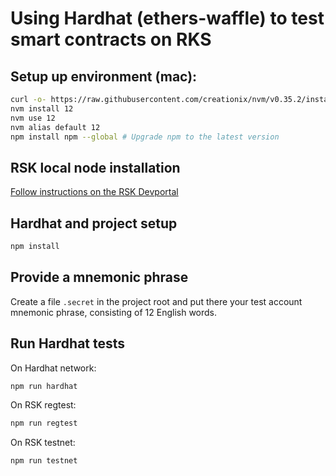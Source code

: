 # Using Hardhat (ethers-waffle) to test smart contracts on RKS

## Setup up environment (mac):
```bash
curl -o- https://raw.githubusercontent.com/creationix/nvm/v0.35.2/install.sh | bash
nvm install 12
nvm use 12
nvm alias default 12
npm install npm --global # Upgrade npm to the latest version
```
## RSK local node installation
[Follow instructions on the RSK Devportal](https://developers.rsk.co/quick-start/step1-install-rsk-local-node/)

## Hardhat and project setup
```bash
npm install
```
## Provide a mnemonic phrase
Create a file `.secret` in the project root and put there your test account mnemonic phrase, consisting of 12 English words.

## Run Hardhat tests
On Hardhat network:

```bash
npm run hardhat
```

On RSK regtest:

```bash
npm run regtest
```

On RSK testnet:

```bash
npm run testnet
```
